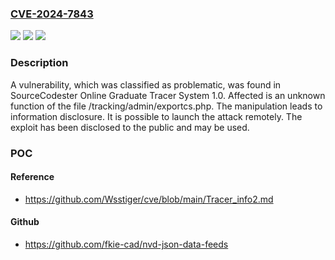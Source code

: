 ### [CVE-2024-7843](https://cve.mitre.org/cgi-bin/cvename.cgi?name=CVE-2024-7843)
![](https://img.shields.io/static/v1?label=Product&message=Online%20Graduate%20Tracer%20System&color=blue)
![](https://img.shields.io/static/v1?label=Version&message=%3D%201.0%20&color=brighgreen)
![](https://img.shields.io/static/v1?label=Vulnerability&message=CWE-200%20Information%20Disclosure&color=brighgreen)

### Description

A vulnerability, which was classified as problematic, was found in SourceCodester Online Graduate Tracer System 1.0. Affected is an unknown function of the file /tracking/admin/exportcs.php. The manipulation leads to information disclosure. It is possible to launch the attack remotely. The exploit has been disclosed to the public and may be used.

### POC

#### Reference
- https://github.com/Wsstiger/cve/blob/main/Tracer_info2.md

#### Github
- https://github.com/fkie-cad/nvd-json-data-feeds

